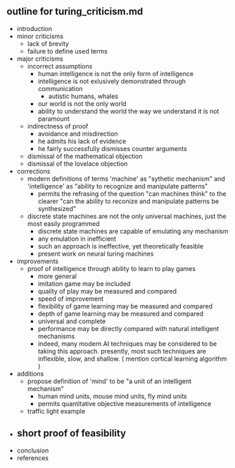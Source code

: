## outline for turing_criticism.md
 - introduction
 - minor criticisms
	 - lack of brevity
	 - failure to define used terms
 - major criticisms
	 - incorrect assumptions
		 - human intelligence is not the only form of intelligence
		 - intelligence is not exlusively demonstrated through communication
			 - autistic humans, whales
		 - our world is not the only world
		 - ability to understand the world the way we understand it is not paramount
	 - indirectness of proof
		 - avoidance and misdirection
		 - he admits his lack of evidence
		 - he fairly successfully dismisses counter arguments
	 - dismissal of the mathematical objection
	 - dismissal of the lovelace objection
 - corrections
	 - modern definitions of terms 'machine' as "sythetic mechanism" and 'intelligence' as "ability to recognize and manipulate patterns"
		 - permits the refrasing of the question "can machines think" to the clearer "can the ability to reconize and manipulate patterns be synthesized"
	 - discrete state machines are not the only universal machines, just the most easily programmed
		 - discrete state machines are capable of emulating any mechanism
		 - any emulation in inefficient
		 - such an approach is ineffective, yet theoretically feasible
		 - present work on neural turing machines
 - improvements
	 - proof of intelligence through ability to learn to play games
		 - more general
		 - imitation game may be included
		 - quality of play may be measured and compared
		 - speed of improvement
		 - flexibility of game learning may be measured and compared
		 - depth of game learning may be measured and compared
		 - universal and complete
		 - performance may be directly compared with natural intelligent mechanisms
		 - indeed, many modern AI techniques may be considered to be taking this approach. presently, most such techniques are inflexible, slow, and shallow. ( mention cortical learning algorithm )
 - additions
	 - propose definition of 'mind' to be "a unit of an intelligent mechanism"
		 - human mind units, mouse mind units, fly mind units
		 - permits quantitative objective measurements of intelligence
	 - traffic light example
 - short proof of feasibility
	 - 
 - conclusion
 - references
